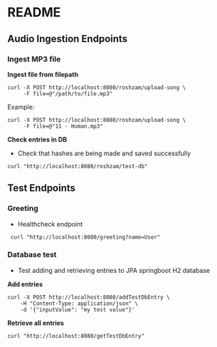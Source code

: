 # README

## Audio Ingestion Endpoints
### Ingest MP3 file
**Ingest file from filepath**
```shell
curl -X POST http://localhost:8080/roshzam/upload-song \
     -F file=@"/path/to/file.mp3"
```
Example:
```shell
curl -X POST http://localhost:8080/roshzam/upload-song \
     -F file=@"11 - Human.mp3"
```
**Check entries in DB**
- Check that hashes are being made and saved successfully
```shell
curl "http://localhost:8080/roshzam/test-db"
```

## Test Endpoints
### Greeting
- Healthcheck endpoint
```shell
 curl "http://localhost:8080/greeting?name=User"  
```
### Database test
- Test adding and retrieving entries to JPA springboot H2 database

**Add entries**
```shell
curl -X POST http://localhost:8080/addTestDbEntry \
    -H "Content-Type: application/json" \
    -d '{"inputValue": "my test value"}'
```
**Retrieve all entries**
```shell
curl "http://localhost:8080/getTestDbEntry"
```